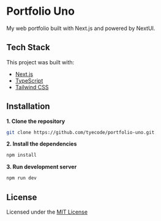 # Portfolio Uno

My web portfolio built with Next.js and powered by NextUI. 

## Tech Stack

This project was built with:
- [Next.js](https://nextjs.org/)
- [TypeScript](https://www.typescriptlang.org/)
- [Tailwind CSS](https://tailwindcss.com/)

## Installation

**1. Clone the repository**

```bash
git clone https://github.com/tyecode/portfolio-uno.git
```

**2. Install the dependencies**

```bash
npm install
```

**3. Run development server**

```bash
npm run dev
```

## License

Licensed under the [MIT License](https://choosealicense.com/licenses/mit/)
